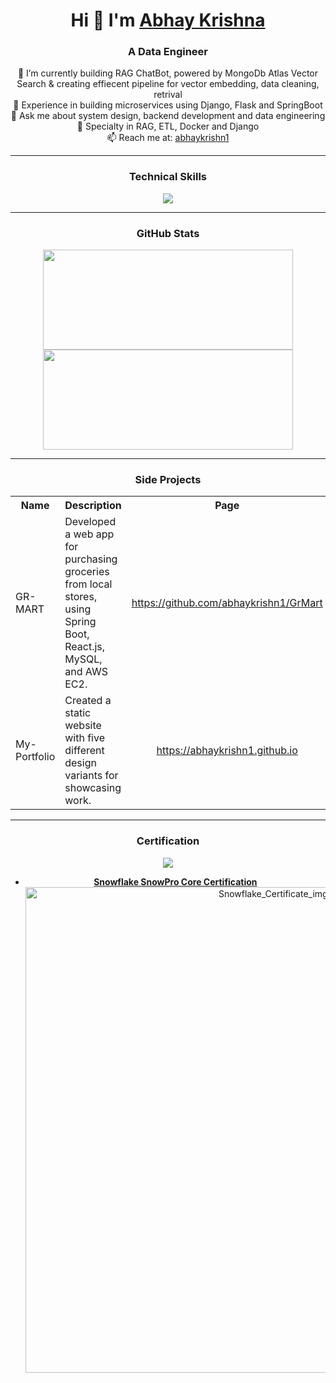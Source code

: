 <body> 
  <div align="center">
    
# Hi 👋 I'm [Abhay Krishna](https://www.linkedin.com/in/abhaykrishn1) 

### A Data Engineer  

🔭 I’m currently building RAG ChatBot, powered by MongoDb Atlas Vector Search & creating effiecent pipeline for vector embedding, data cleaning, retrival <br>
🌱 Experience in building microservices using Django, Flask and SpringBoot<br>
💬 Ask me about system design, backend development and data engineering<br>
🔧 Specialty in RAG, ETL, Docker and Django<br>
📫 Reach me at: [abhaykrishn1](mailto:abhaykrishn1@gmail.com)

----

### Technical Skills

  <p align="center">
    <img src="https://skillicons.dev/icons?i=python,java,nodejs,react,solr,mongodb,mysql,aws,docker,rabbitmq,snowflake,git,linux,postman,"> 
  </p>

----

### GitHub Stats

<span align="center">
<a href="http://www.github.com/abhaykrishn1">
<img src="https://github-readme-stats.vercel.app/api?username=abhaykrishn1&show_icons=true&hide=&count_private=true&title_color=3382ed&text_color=0f172a&icon_color=3382ed&bg_color=ffffff&hide_border=true&show_icons=true" width="400" height="160" />
<img src="https://github-readme-streak-stats.herokuapp.com/?user=abhaykrishn1&stroke=0f172a&background=ffffff&ring=3382ed&fire=3382ed&currStreakNum=0f172a&currStreakLabel=3382ed&sideNums=0f172a&sideLabels=0f172a&dates=0f172a&hide_border=true" width="400" height="160" /></a>
</span>

----

### Side Projects

<table>
    <tr align="center">
      <th>Name</th>
      <th>Description</th>
      <th>Page</th>
    </tr>
    <tr>
      <td>GR-MART</td>
      <td>Developed a web app for purchasing groceries from local stores, using Spring Boot, React.js, MySQL, and AWS EC2.</td>
      <td align="center"><a href="https://github.com/abhaykrishn1/GrMart">https://github.com/abhaykrishn1/GrMart</a></td>
    </tr>
    <tr>
      <td>My-Portfolio</td>
      <td>Created a static website with five different design variants for showcasing work.</td>
      <td align="center"><a href="https://abhaykrishn1.github.io">https://abhaykrishn1.github.io</a></td>
    </tr>  
  </table>

----

### Certification
<img src="https://api.accredible.com/v1/frontend/credential_website_embed_image/badge/116888741">
<div data-iframe-width="150" data-iframe-height="270" data-share-badge-id="ff8f00ef-a25e-41f5-bd43-9f39d0b64b96" data-share-badge-host="https://www.credly.com"></div><script type="text/javascript" async src="//cdn.credly.com/assets/utilities/embed.js"></script>

- **[Snowflake SnowPro Core Certification](https://achieve.snowflake.com/38f88cd4-bcf4-4294-ad4b-bf36c0e5546b)** 
  <div align="center">
    <img src="https://api.accredible.com/v1/frontend/credential_website_embed_image/certificate/116888741" alt="Snowflake_Certificate_img" width="777"/>
  </div>

</div>
</body>

<!---
abhaykrishn1/abhaykrishn1 is a ✨ special ✨ repository because its `README.md` (this file) appears on your GitHub profile.
You can click the Preview link to take a look at your changes.
--->
